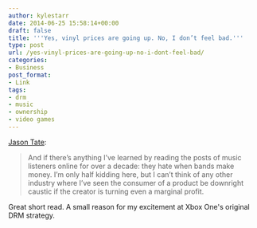 ```yaml
---
author: kylestarr
date: 2014-06-25 15:58:14+00:00
draft: false
title: '''Yes, vinyl prices are going up. No, I don’t feel bad.'''
type: post
url: /yes-vinyl-prices-are-going-up-no-i-dont-feel-bad/
categories:
- Business
post_format:
- Link
tags:
- drm
- music
- ownership
- video games
---
```


[Jason Tate](https://medium.com/@jason_tate/yes-vinyl-prices-are-going-up-no-i-dont-feel-bad-74e17d93298b):


<blockquote>And if there’s anything I’ve learned by reading the posts of music listeners online for over a decade: they hate when bands make money. I’m only half kidding here, but I can’t think of any other industry where I’ve seen the consumer of a product be downright caustic if the creator is turning even a marginal profit.</blockquote>


Great short read. A small reason for my excitement at Xbox One's original DRM strategy.
